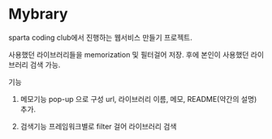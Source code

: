 # Mybrary


sparta coding club에서 진행하는 웹서비스 만들기 프로젝트.

사용했던 라이브러리들을 memorization 및 필터걸어 저장.
후에 본인이 사용했던 라이브러리 검색 가능.


기능 


1. 메모기능
  pop-up 으로 구성
  url, 라이브러리 이름, 메모, README(약간의 설명) 추가. 
  
2. 검색기능
  프레임워크별로 filter 걸어 라이브러리 검색
